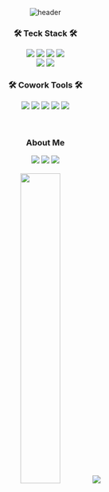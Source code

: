 <div align="center">
  
![header](https://capsule-render.vercel.app/api?type=waving&color=auto&height=200&section=header&text=HI%20👋%20I'm%20Eunnnnnnnn&fontColor=ffffff&fontSize=50&&animation=twinkling&text-color=black&fontAlign=62&fontAlignY=32&desc=FrontEnd_Developer&descSize=25&descAlign=80&descAlignY=50)

<h3 align="center">🛠 Teck Stack 🛠</h3>
<p align="center">
  <img src="https://img.shields.io/badge/html5-E34F26?style=for-the-badge&logo=html5&logoColor=white"> 
  <img src="https://img.shields.io/badge/css-1572B6?style=for-the-badge&logo=css3&logoColor=white"> 
  <img src="https://img.shields.io/badge/javascript-F7DF1E?style=for-the-badge&logo=javascript&logoColor=black">
  <img src="https://img.shields.io/badge/react-61DAFB?style=for-the-badge&logo=react&logoColor=black">
  <br>
  <img src="https://img.shields.io/badge/recoil-3474de?style=for-the-badge&logo=recoil&logoColor=white">
  <img src="https://img.shields.io/badge/styledcomponents-ff5588?style=for-the-badge&logo=styledcomponents&logoColor=black">
</p>

<h3 align="center">🛠 Cowork Tools 🛠</h3>
<p align="center">
  <img src="https://img.shields.io/badge/github-181717?style=for-the-badge&logo=github&logoColor=white">
  <img src="https://img.shields.io/badge/git-F05032?style=for-the-badge&logo=git&logoColor=white">
  <img src="https://img.shields.io/badge/figma-f76c62?style=for-the-badge&logo=figma&logoColor=white">
  <img src="https://img.shields.io/badge/notion-000000?style=for-the-badge&logo=notion&logoColor=white">
  <img src="https://img.shields.io/badge/discord-5562ea?style=for-the-badge&logo=discord&logoColor=white">
</p>
<br>

<h3 align="center"> About Me </h3>
<p align="center">
  <a href="https://velog.io/@0624pjh"><img src="https://img.shields.io/badge/Velog-11B48A?style=flat&logo=Vimeo&logoColor=white&link=https://velog.io/@0624pjh"/></a>
  <a href="https://www.instagram.com/jidns_e/"><img src="https://img.shields.io/badge/Instagram-E4405F?style=flat&logo=Instagram&logoColor=white&link=https://www.instagram.com/jidns_e/"/></a>
  <a href="https://0624pjh@gmail.com"><img src="https://img.shields.io/badge/Gmail-26A5E4?style=flat&logo=Gmail&logoColor=white&link=https://0624pjh@gmail.com"/></a>
  <br>
  <br>
  <a href="s"><img src="https://github-readme-stats.vercel.app/api?username=eunnnnnnnn&theme=tokyonight&show_icons=true" width="40%" /></a>
  <a href="s"><img src="https://github-readme-stats.vercel.app/api/top-langs/?username=eunnnnnnnn&exclude_repo=dkssud8150.github.io&layout=compact&theme=tokyonight" /></a>
</p>

<br>




</div>

<!--
![](https://github.com/Eunnnnnnnn/github-stats-transparent/blob/output/generated/overview.svg)
![](https://github.com/Eunnnnnnnn/github-stats-transparent/blob/output/generated/languages.svg)
  
**Eunnnnnnnn/Eunnnnnnnn** is a ✨ _special_ ✨ repository because its `README.md` (this file) appears on your GitHub profile.

Here are some ideas to get you started:

- 🔭 I’m currently working on ...
- 🌱 I’m currently learning ...
- 👯 I’m looking to collaborate on ...
- 🤔 I’m looking for help with ...
- 💬 Ask me about ...
- 📫 How to reach me: ...
- 😄 Pronouns: ...
- ⚡ Fun fact: ...
-->



